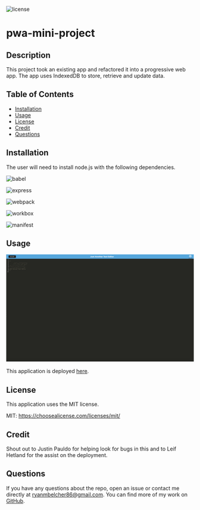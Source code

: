 ![license](https://img.shields.io/badge/License-MIT-blueviolet)

# pwa-mini-project

## Description

This project took an existing app and refactored it into a progressive web app. The app uses IndexedDB to store, retrieve and update data.

## Table of Contents

  - [Installation](#installation)
  - [Usage](#usage)
  - [License](#license)
  - [Credit](#credit)
  - [Questions](#questions)

## Installation

The user will need to install node.js with the following dependencies.

![babel](https://img.shields.io/badge/babel-v7.15.0-orange)

![express](https://img.shields.io/badge/express-v4.17.1-brightgreen)

![webpack](https://img.shields.io/badge/webpack-v.5.51.1-blueviolet)

![workbox](https://img.shields.io/badge/workbox-v.2.2.4-blue)

![manifest](https://img.shields.io/badge/pwa_manifest-v.4.3.0-yellow)

## Usage

![screenshot of app](./assets/images/app_screenshot.png)

This application is deployed [here](https://still-fortress-32651.herokuapp.com/).

## License

This application uses the MIT license.
  
MIT: https://choosealicense.com/licenses/mit/

## Credit

Shout out to Justin Pauldo for helping look for bugs in this and to Leif Hetland for the assist on the deployment. 

## Questions

If you have any questions about the repo, open an issue or 
contact me directly at ryanmbelcher86@gmail.com. You can find more of my work on [GitHub](https://github.com/ryanmbelcher).